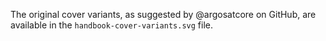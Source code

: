 The original cover variants, as suggested by @argosatcore on GitHub,
are available in the `handbook-cover-variants.svg` file.
